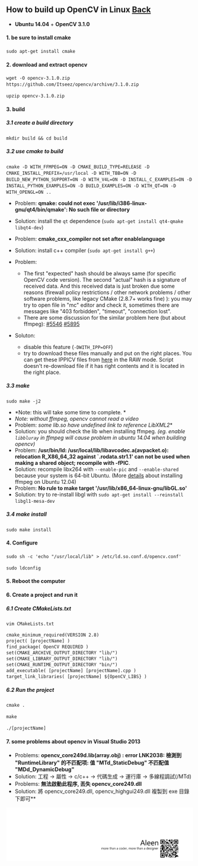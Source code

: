 ## How to build up OpenCV in Linux [Back](./qa.md)

- **Ubuntu 14.04** + **OpenCV 3.1.0**

#### 1. be sure to install cmake

`sudo apt-get install cmake`

#### 2. download and extract opencv

`wget -O opencv-3.1.0.zip https://github.com/Itseez/opencv/archive/3.1.0.zip`

`upzip opencv-3.1.0.zip`

#### 3. build

##### 3.1 create a build directory

`mkdir build && cd build`

##### 3.2 use cmake to build

`cmake -D WITH_FFMPEG=ON -D CMAKE_BUILD_TYPE=RELEASE -D CMAKE_INSTALL_PREFIX=/usr/local -D WITH_TBB=ON -D BUILD_NEW_PYTHON_SUPPORT=ON -D WITH_V4L=ON -D INSTALL_C_EXAMPLES=ON -D INSTALL_PYTHON_EXAMPLES=ON -D BUILD_EXAMPLES=ON -D WITH_QT=ON -D WITH_OPENGL=ON ..`

- Problem: **qmake: could not exec '/usr/lib/i386-linux-gnu/qt4/bin/qmake': No such file or directory**
- Solution: install the `qt` dependence (`sudo apt-get install qt4-qmake libqt4-dev`)
- Problem: **cmake_cxx_compiler not set after enablelanguage**
- Solution: install c++ compiler (`sudo apt-get install g++`)
- Problem:
    - The first "expected" hash should be always same (for specific OpenCV code version).
The second "actual" hash is a signature of received data. And this received data is just broken due some reasons (firewall policy restrictions / other network problems / other software problems, like legacy CMake (2.8.7+ works fine) ): you may try to open file in "mc" editor and check it, sometimes there are messages like "403 forbidden", "timeout", "connection lost".
    - There are some discussion for the similar problem here (but about ffmpeg): [#5546](https://github.com/Itseez/opencv/issues/5546) [#5895](https://github.com/Itseez/opencv/issues/5895)

- Soluton: 
    - disable this feature (`-DWITH_IPP=OFF`)
    - try to download these files manually and put on the right places. You can get these IPPICV files from [here](https://github.com/Itseez/opencv_3rdparty/tree/ippicv/master_20151201/ippicv) in the RAW mode. Script doesn't re-download file if it has right contents and it is located in the right place.

##### 3.3 make

`sudo make -j2`

- *Note: this will take some time to complete. *
- *Note: without ffmpeg, opencv cannot read a video*
- Problem: **some lib*.so have undefined link to reference LibXML2**
- Solution: you should check the lib when installing ffmpeg. *(eg. enable `libbluray` in ffmpeg will cause problem in ubuntu 14.04 when building opencv)*
- Problem: **/usr/bin/ld: /usr/local/lib/libavcodec.a(avpacket.o): relocation R_X86_64_32 against `.rodata.str1.1' can not be used when making a shared object; recompile with -fPIC**.
- Solution: recompile libx264 with `--enable-pic` and `--enable-shared` because your system is 64-bit Ubuntu. (More [details](./../summary/ffmpeg/ffmpeg.md) about installing ffmpeg on Ubuntu 12.04)
- Problem: **No rule to make target '/usr/lib/x86_64-linux-gnu/libGL.so'**
- Solution: try to re-install libgl with `sudo apt-get install --reinstall libgl1-mesa-dev` 

##### 3.4 make install

`sudo make install`

#### 4. Configure

`sudo sh -c 'echo "/usr/local/lib" > /etc/ld.so.conf.d/opencv.conf'`

`sudo ldconfig`

#### 5. Reboot the computer

#### 6. Create a project and run it

##### 6.1 Create CMakeLists.txt

`vim CMakeLists.txt`
```
cmake_minimum_required(VERSION 2.8)
project( [projectName] )
find_package( OpenCV REQUIRED )
set(CMAKE_ARCHIVE_OUTPUT_DIRECTORY "lib/")
set(CMAKE_LIBRARY_OUTPUT_DIRECTORY "lib/")
set(CMAKE_RUNTIME_OUTPUT_DIRECTORY "bin/")
add_executable( [projectName] [projectName].cpp )
target_link_libraries( [projectName] ${OpenCV_LIBS} )
```

##### 6.2 Run the project

`cmake .`

`make`

`./[projectName]`

#### 7. some problems about opencv in Visual Studio 2013

- Problems: **opencv_core249d.lib(array.obj) : error LNK2038: 檢測到 "RuntimeLibrary" 的不匹配项: 值 "MTd_StaticDebug" 不匹配值 "MDd_DynamicDebug"**
- Solution: 工程 -> 屬性 -> c/c++ -> 代碼生成 -> 運行庫 -> 多線程調試(/MTd)
- Problems: **無法啟動此程序, 丟失 opencv_core249.dll**
- Solution: 將 opencv_core249.dll, opencv_highgui249.dll 複製到 exe 目錄下即可**

<a href="http://aleen42.github.io/" target="_blank" ><img src="./../pic/tail.gif"></a>
